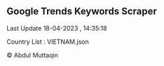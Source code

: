 

## Google Trends Keywords Scraper 
 
Last Update 18-04-2023 , 14:35:18

Country List :
VIETNAM.json



© Abdul Muttaqin 
